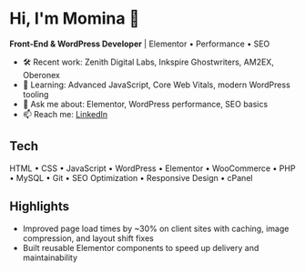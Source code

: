 # Hi, I'm Momina 👋

**Front-End & WordPress Developer** | Elementor • Performance • SEO

- 🛠 Recent work:  Zenith Digital Labs, Inkspire Ghostwriters, AM2EX, Oberonex  
- 🌱 Learning: Advanced JavaScript, Core Web Vitals, modern WordPress tooling  
- 💬 Ask me about: Elementor, WordPress performance, SEO basics  
- 📫 Reach me: [LinkedIn](https://www.linkedin.com/in/momina-muzafar)

## Tech
HTML • CSS • JavaScript • WordPress • Elementor • WooCommerce • PHP • MySQL • Git • SEO Optimization • Responsive Design • cPanel 
## Highlights
- Improved page load times by ~30% on client sites with caching, image compression, and layout shift fixes  
- Built reusable Elementor components to speed up delivery and maintainability  
